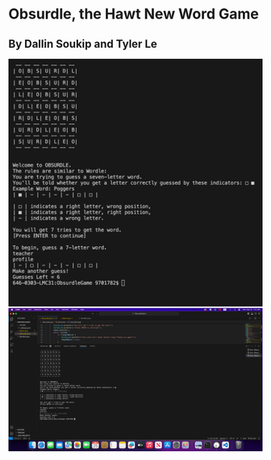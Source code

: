 # Obsurdle, the Hawt New Word Game
## By Dallin Soukip and Tyler Le

![Image2](https://github.com/TylerLeCmd/CPP2/blob/d926250c2050c82f69fff38e2eea94cd6fa8e06f/images/Screenshot%202023-09-25%20at%207.38.27%20AM.png)
![Image](https://github.com/TylerLeCmd/CPP2/blob/03c33ce4a0a440b27ee31206ee04020876cfd03f/images/Screenshot%202023-09-25%20at%207.32.35%20AM.png)
